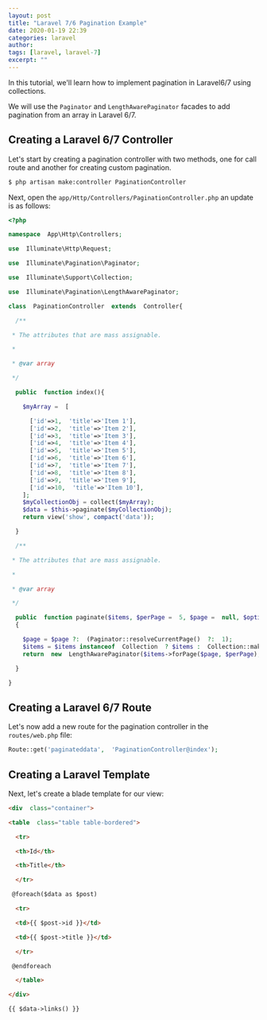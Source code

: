 ```yaml
---
layout: post
title: "Laravel 7/6 Pagination Example" 
date: 2020-01-19 22:39
categories: laravel 
author: 
tags: [laravel, laravel-7]
excerpt: ""
---
```

  

In this tutorial, we'll learn how to implement pagination in Laravel6/7 using collections. 

We will use the `Paginator` and `LengthAwarePaginator` facades to add pagination from an array in Laravel 6/7.

## Creating a Laravel 6/7 Controller

Let's start by creating a pagination controller with two methods, one for call route and another for creating custom pagination. 

```bash
$ php artisan make:controller PaginationController
```

Next, open the `app/Http/Controllers/PaginationController.php` an update is as follows:

```php
<?php

namespace  App\Http\Controllers;

use  Illuminate\Http\Request;

use  Illuminate\Pagination\Paginator;

use  Illuminate\Support\Collection;

use  Illuminate\Pagination\LengthAwarePaginator;

class  PaginationController  extends  Controller{

  /**

 * The attributes that are mass assignable.

 *

 * @var array

 */

  public  function index(){

    $myArray =  [

      ['id'=>1,  'title'=>'Item 1'],
      ['id'=>2,  'title'=>'Item 2'],
      ['id'=>3,  'title'=>'Item 3'],
      ['id'=>4,  'title'=>'Item 4'],
      ['id'=>5,  'title'=>'Item 5'],
      ['id'=>6,  'title'=>'Item 6'],
      ['id'=>7,  'title'=>'Item 7'],
      ['id'=>8,  'title'=>'Item 8'],
      ['id'=>9,  'title'=>'Item 9'],
      ['id'=>10,  'title'=>'Item 10'],
    ];
    $myCollectionObj = collect($myArray);
    $data = $this->paginate($myCollectionObj);
    return view('show', compact('data'));

  }

  /**

 * The attributes that are mass assignable.

 *

 * @var array

 */

  public  function paginate($items, $perPage =  5, $page =  null, $options = [])
  {

    $page = $page ?:  (Paginator::resolveCurrentPage()  ?:  1);
    $items = $items instanceof  Collection  ? $items :  Collection::make($items);
    return  new  LengthAwarePaginator($items->forPage($page, $perPage), $items->count(), $perPage, $page, $options);

  }

}
```


## Creating a Laravel 6/7 Route

Let's now add a new route for the pagination controller in the `routes/web.php` file: 


```php
Route::get('paginateddata',  'PaginationController@index');
```



## Creating a Laravel Template 

Next, let's create a blade template for our view:

```html
<div  class="container">

<table  class="table table-bordered">

  <tr>

  <th>Id</th>

  <th>Title</th>

  </tr>

 @foreach($data as $post)

  <tr>

  <td>{{ $post->id }}</td>

  <td>{{ $post->title }}</td>

  </tr>

 @endforeach

  </table>

</div>

{{ $data->links() }}
```
